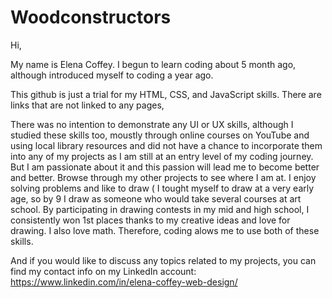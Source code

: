 # Woodconstructors
Hi, 

My name is Elena Coffey. 
I begun to learn coding about 5 month ago, although introduced myself to coding a year ago.  

This github is just a trial for my HTML, CSS, and JavaScript skills. There are links that are not linked to any pages, 

There was no intention to demonstrate any UI or UX skills, although I studied these skills too, moustly through online courses on YouTube and using local library resources and did not have a chance to incorporate them into any of my projects as I am still at an entry level of my coding journey. But I am passionate about it and this passion will lead me to become better and better. 
Browse through my other projects to see where I am at. 
I enjoy solving problems and like to draw ( I tought myself to draw at a very early age, so by 9 I draw as someone who would take several courses at art school. By participating in drawing contests in my mid and high school, I consistently won 1st places thanks to my creative ideas and love for drawing.
I also love math. Therefore, coding alows me to use both of these skills.

And if you would like to discuss any topics related to my projects, you can find my contact info on my LinkedIn account: 
https://www.linkedin.com/in/elena-coffey-web-design/



